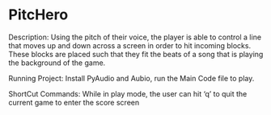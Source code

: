 # PitcHero
Description:
		Using the pitch of their voice, the player is able to control a line that moves up and down across a screen in order to hit incoming blocks. These blocks are placed such that they fit the beats of a song that is playing the background of the game. 

Running Project:
	Install PyAudio and Aubio, run the Main Code file to play.

ShortCut Commands: While in play mode, the user can hit ‘q’ to quit the current game to enter the score screen
